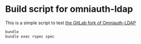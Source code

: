 Build script for omniauth-ldap
==========================

This is a simple script to test [the GitLab fork of Omniauth-LDAP](https://github.com/gitlabhq/omniauth-ldap)


```bash
bundle
bundle exec rspec spec
```
